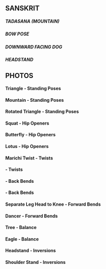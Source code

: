 ## SANSKRIT

##### TADASANA (MOUNTAIN)
##### BOW POSE
##### DOWNWARD FACING DOG
##### HEADSTAND

## PHOTOS

#### Triangle - Standing Poses
#### Mountain - Standing Poses
#### Rotated Triangle - Standing Poses
#### Squat - Hip Openers
#### Butterfly - Hip Openers
#### Lotus - Hip Openers
#### Marichi Twist - Twists
####  - Twists
####  - Back Bends
####  - Back Bends
#### Separate Leg Head to Knee - Forward Bends
#### Dancer - Forward Bends
#### Tree - Balance
#### Eagle - Balance
#### Headstand - Inversions
#### Shoulder Stand - Inversions
